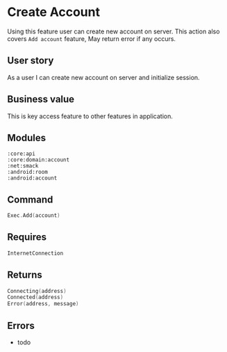 # Create Account
Using this feature user can create new account on server. 
This action also covers `Add account` feature,
May return error if any occurs.

## User story
As a user I can create new account on server and initialize session.

## Business value
This is key access feature to other features in application. 

## Modules
```
:core:api
:core:domain:account
:net:smack
:android:room
:android:account
```

## Command
```kotlin
Exec.Add(account)
```

## Requires
```kotlin
InternetConnection
```

## Returns
```kotlin
Connecting(address)
Connected(address)
Error(address, message)
```

## Errors
- todo

